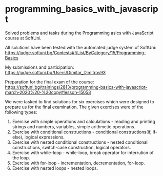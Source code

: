 # programming_basics_with_javascript
 Solved problems and tasks during the Programming asics with JavaScript course at SoftUni.

All solutions have been tested with the automated judge system of SoftUni:
 https://judge.softuni.bg/Contests#!/List/ByCategory/15/Programming-Basics

My submissions and participation:
 https://judge.softuni.bg/Users/Dimitar_Dimitrov93

Preparation for the final exam of the course:
https://softuni.bg/trainings/2813/programming-basics-with-javascript-march-2020%20-%20copy#lesson-15053

We were tasked to find solutions for six exercises which were designed to prepare us for the final examination. The given exercises were of the following types:

1. Exercise with simple operations and calculations - reading and printing strings and numbers, variables, simple arithmetic operations.
2. Exercise with conditional constructions - conditional constructions(if, if-else), logical expressions.
3. Exercise with nested conditional constructions - nested conditional constructions, switch-case construction, logical operators.
4. Exercise with while-loop - while-loop, break operator for interrution of the loop.
5. Exercise with for-loop - incrementation, decrementation, for-loop.
6. Exercise with nested loops - nested loops.